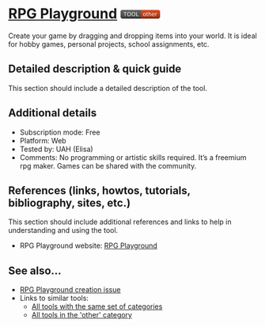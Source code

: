 # [RPG Playground](https://rpgplayground.com/)  [<img src="images/other.png" align="bottom">](https://github.com/e-CLOSE/Toolbox/issues?q=label%3A01_TOOL+label%3Aother)

Create your game by dragging and dropping items into your world. It is ideal for hobby games, personal projects, school assignments, etc.


## Detailed description & quick guide

This section should include a detailed description of the tool.


## Additional details

- Subscription mode: Free
- Platform: Web
- Tested by: UAH (Elisa)
- Comments:  No programming or artistic skills required. It’s a freemium rpg maker. Games can be shared with the community.


## References (links, howtos, tutorials, bibliography, sites, etc.)

This section should include additional references and links to help in
understanding and using the tool.

- RPG Playground website: [RPG Playground](https://rpgplayground.com/)


## See also...

- [RPG Playground creation issue](https://github.com/e-CLOSE/Toolbox/issues/114)
- Links to similar tools:
  - [All tools with the same set of categories](https://github.com/e-CLOSE/Toolbox/issues?q=label%3A01_TOOL+label%3Aother)
  - [All tools in the 'other' category](https://github.com/e-CLOSE/Toolbox/issues?q=label%3A01_TOOL+label%3Aother)
